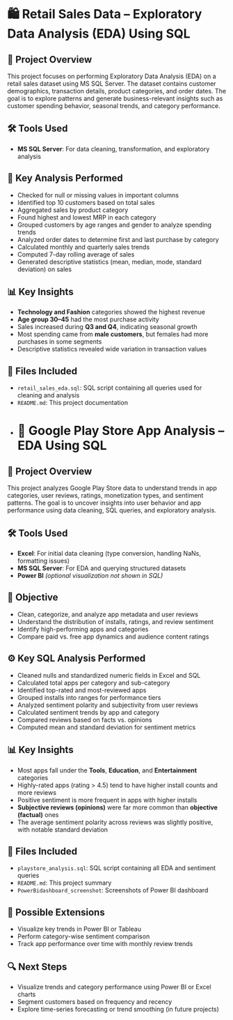# 🛍️ Retail Sales Data – Exploratory Data Analysis (EDA) Using SQL

## 📌 Project Overview  
This project focuses on performing Exploratory Data Analysis (EDA) on a retail sales dataset using MS SQL Server. The dataset contains customer demographics, transaction details, product categories, and order dates. The goal is to explore patterns and generate business-relevant insights such as customer spending behavior, seasonal trends, and category performance.

## 🛠 Tools Used  
- **MS SQL Server**: For data cleaning, transformation, and exploratory analysis

## 🎯 Key Analysis Performed  
- Checked for null or missing values in important columns  
- Identified top 10 customers based on total sales  
- Aggregated sales by product category  
- Found highest and lowest MRP in each category  
- Grouped customers by age ranges and gender to analyze spending trends  
- Analyzed order dates to determine first and last purchase by category  
- Calculated monthly and quarterly sales trends  
- Computed 7-day rolling average of sales  
- Generated descriptive statistics (mean, median, mode, standard deviation) on sales

## 📊 Key Insights  
- **Technology and Fashion** categories showed the highest revenue  
- **Age group 30–45** had the most purchase activity  
- Sales increased during **Q3 and Q4**, indicating seasonal growth  
- Most spending came from **male customers**, but females had more purchases in some segments  
- Descriptive statistics revealed wide variation in transaction values

## 📁 Files Included  
- `retail_sales_eda.sql`: SQL script containing all queries used for cleaning and analysis  
- `README.md`: This project documentation
- # 📱 Google Play Store App Analysis – EDA Using SQL

## 📌 Project Overview  
This project analyzes Google Play Store data to understand trends in app categories, user reviews, ratings, monetization types, and sentiment patterns. The goal is to uncover insights into user behavior and app performance using data cleaning, SQL queries, and exploratory analysis.

## 🛠 Tools Used  
- **Excel**: For initial data cleaning (type conversion, handling NaNs, formatting issues)  
- **MS SQL Server**: For EDA and querying structured datasets  
- **Power BI** *(optional visualization not shown in SQL)*

## 🎯 Objective  
- Clean, categorize, and analyze app metadata and user reviews  
- Understand the distribution of installs, ratings, and review sentiment  
- Identify high-performing apps and categories  
- Compare paid vs. free app dynamics and audience content ratings

## ⚙️ Key SQL Analysis Performed  
- Cleaned nulls and standardized numeric fields in Excel and SQL  
- Calculated total apps per category and sub-category  
- Identified top-rated and most-reviewed apps  
- Grouped installs into ranges for performance tiers  
- Analyzed sentiment polarity and subjectivity from user reviews  
- Calculated sentiment trends by app and category  
- Compared reviews based on facts vs. opinions  
- Computed mean and standard deviation for sentiment metrics

## 📊 Key Insights  
- Most apps fall under the **Tools**, **Education**, and **Entertainment** categories  
- Highly-rated apps (rating > 4.5) tend to have higher install counts and more reviews  
- Positive sentiment is more frequent in apps with higher installs  
- **Subjective reviews (opinions)** were far more common than **objective (factual)** ones  
- The average sentiment polarity across reviews was slightly positive, with notable standard deviation

## 📁 Files Included  
- `playstore_analysis.sql`: SQL script containing all EDA and sentiment queries  
- `README.md`: This project summary  
- `PowerBidashboard_screenshot`: Screenshots of Power BI dashboard

## 🚀 Possible Extensions  
- Visualize key trends in Power BI or Tableau  
- Perform category-wise sentiment comparison  
- Track app performance over time with monthly review trends


## 🔍 Next Steps  
- Visualize trends and category performance using Power BI or Excel charts  
- Segment customers based on frequency and recency  
- Explore time-series forecasting or trend smoothing (in future projects)

